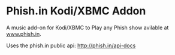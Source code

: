 Phish.in Kodi/XBMC Addon
=================================

A music add-on for Kodi/XBMC to Play any Phish show avilable at 
www.phish.in.

Uses the phish.in public api: http://phish.in/api-docs

